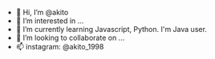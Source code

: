 - 👋 Hi, I’m @akito
- 👀 I’m interested in ...
- 🌱 I’m currently learning Javascript, Python. I'm Java user.
- 💞️ I’m looking to collaborate on ...
- 📫 instagram: @akito_1998

<!---
akito62/akito62 is a ✨ special ✨ repository because its `README.md` (this file) appears on your GitHub profile.
You can click the Preview link to take a look at your changes.
--->
